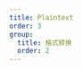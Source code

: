 ```yaml
---
title: Plaintext
order: 3
group:
  title: 格式转换
  order: 2
---
```


<code src="../../../examples/serialize/text-zh" compact/>